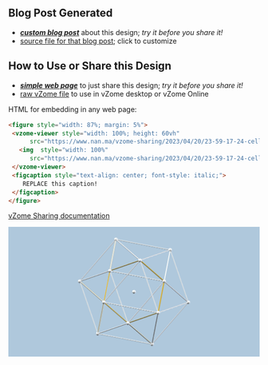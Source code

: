 
## Blog Post Generated

 - [***custom blog post***](<https://www.nan.ma/vzome-sharing/2023/04/20/24-cell-max-volume-23-59-17.html>) about this design; *try it before you share it!*
 - [source file for that blog post](<https://github.com/nanma80/vzome-sharing/edit/main/_posts/2023-04-20-24-cell-max-volume-23-59-17.md>); click to customize
 


## How to Use or Share this Design

 - [***simple web page***](<https://www.nan.ma/vzome-sharing/2023/04/20/23-59-17-24-cell-max-volume/>) to just share this design; *try it before you share it!*
 - [raw vZome file](<https://raw.githubusercontent.com/nanma80/vzome-sharing/main/2023/04/20/23-59-17-24-cell-max-volume/24-cell-max-volume.vZome>) to use in vZome desktop or vZome Online
 
 HTML for embedding in any web page:
 ```html
<figure style="width: 87%; margin: 5%">
  <vzome-viewer style="width: 100%; height: 60vh"
       src="https://www.nan.ma/vzome-sharing/2023/04/20/23-59-17-24-cell-max-volume/24-cell-max-volume.vZome" >
    <img  style="width: 100%"
       src="https://www.nan.ma/vzome-sharing/2023/04/20/23-59-17-24-cell-max-volume/24-cell-max-volume.png" >
  </vzome-viewer>
  <figcaption style="text-align: center; font-style: italic;">
     REPLACE this caption!
  </figcaption>
</figure>
 ```

[vZome Sharing documentation](https://vzome.github.io/vzome/sharing.html#how-it-works)

![Image](<24-cell-max-volume.png>)

